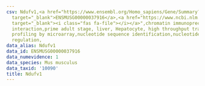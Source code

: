 ```yaml
---
csv: Ndufv1,<a href="https://www.ensembl.org/Homo_sapiens/Gene/Summary?db=core;g=ENSMUSG00000037916"
  target="_blank">ENSMUSG00000037916</a>,<a href="https://www.ncbi.nlm.nih.gov/pubmed/23834426"
  target="_blank"><i class="fas fa-file"></i></a>",chromatin immunoprecipitation assay,direct
  interaction,prime adult stage, liver, Hepatocyte, high throughput transcription
  profiling by microarray,nucleotide sequence identification,nucleotide sequence identification,transcriptional
  regulation,
data_alias: Ndufv1
data_id: ENSMUSG00000037916
data_numevidence: 1
data_species: Mus musculus
data_taxid: '10090'
title: Ndufv1
---
```

